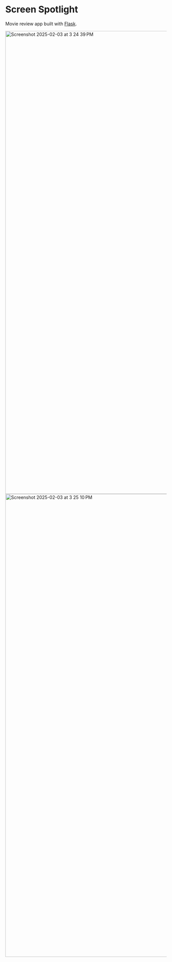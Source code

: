 # Screen Spotlight
Movie review app built with [Flask](https://flask.palletsprojects.com/en/stable/).

<img width="1440" alt="Screenshot 2025-02-03 at 3 24 39 PM" src="https://github.com/user-attachments/assets/8546fe00-70c7-46d0-ab81-989fd7aaa4ec" />

<img width="1440" alt="Screenshot 2025-02-03 at 3 25 10 PM" src="https://github.com/user-attachments/assets/b553b077-9d28-4064-91e1-7d5bd5d34208" />
